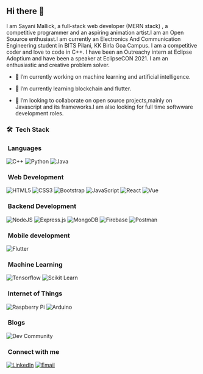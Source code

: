 
## Hi there 👋
I am Sayani Mallick, a full-stack web developer (MERN stack) , a competitive programmer and an aspiring animation artist.I am an Open Souurce enthusiast.I am currently an Electronics And Communication Engineering student in BITS Pilani, KK Birla Goa Campus. I am a competitive coder and love to code in C++. I have been an Outreachy intern at Eclipse Adoptium and have been a speaker at EclipseCON 2021. I am an enthusiastic and creative problem solver.

- 🔭 I’m currently working on machine learning and artificial intelligence.

- 🌱 I’m currently learning blockchain and flutter.

- 👯 I’m looking to collaborate on open source projects,mainly on Javascript and its frameworks.I am also looking for full time softwware development roles.

<h3> 🛠 &nbsp;Tech Stack</h3>

<h3> &nbsp;Languages </h3>

 ![C++](https://img.shields.io/badge/c++-%2300599C.svg?style=for-the-badge&logo=c%2B%2B&logoColor=white)
 ![Python](https://img.shields.io/badge/python-3670A0?style=for-the-badge&logo=python&logoColor=ffdd54)
 ![Java](https://img.shields.io/badge/java-%23ED8B00.svg?style=for-the-badge&logo=java&logoColor=white)


 
<h3> &nbsp;Web Development </h3>

 ![HTML5](https://img.shields.io/badge/html5-%23E34F26.svg?style=for-the-badge&logo=html5&logoColor=white)
 ![CSS3](https://img.shields.io/badge/css3-%231572B6.svg?style=for-the-badge&logo=css3&logoColor=white)
 ![Bootstrap](https://img.shields.io/badge/bootstrap-%23563D7C.svg?style=for-the-badge&logo=bootstrap&logoColor=white)
 ![JavaScript](https://img.shields.io/badge/javascript-%23323330.svg?style=for-the-badge&logo=javascript&logoColor=%23F7DF1E) 
 ![React](https://img.shields.io/badge/React-20232A?style=for-the-badge&logo=react&logoColor=61DAFB)
 ![Vue](https://img.shields.io/badge/Vue.js-35495E?style=for-the-badge&logo=vuedotjs&logoColor=4FC08D)

 
<h3> &nbsp;Backend Development </h3>

 ![NodeJS](https://img.shields.io/badge/Node.js-339933?style=for-the-badge&logo=nodedotjs&logoColor=white)
 ![Express.js](https://img.shields.io/badge/express.js-%23404d59.svg?style=for-the-badge&logo=express&logoColor=%2361DAFB)
 ![MongoDB](https://img.shields.io/badge/MongoDB-%234ea94b.svg?style=for-the-badge&logo=mongodb&logoColor=white) 
 ![Firebase](https://img.shields.io/badge/firebase-ffca28?style=for-the-badge&logo=firebase&logoColor=black)
 ![Postman](https://img.shields.io/badge/Postman-FF6C37?style=for-the-badge&logo=postman&logoColor=white)


<h3> &nbsp;Mobile development </h3>

![Flutter](https://img.shields.io/badge/Flutter-02569B?style=for-the-badge&logo=flutter&logoColor=white)


<h3> &nbsp;Machine Learning </h3>

![Tensorflow](https://img.shields.io/badge/TensorFlow-FF6F00?style=for-the-badge&logo=tensorflow&logoColor=white)
![Scikit Learn](https://img.shields.io/badge/scikit_learn-F7931E?style=for-the-badge&logo=scikit-learn&logoColor=white)

<h3> &nbsp;Internet of Things </h3>

![Raspberry Pi](https://img.shields.io/badge/Raspberry%20Pi-A22846?style=for-the-badge&logo=Raspberry%20Pi&logoColor=white)
![Arduino](https://img.shields.io/badge/Arduino-00979D?style=for-the-badge&logo=Arduino&logoColor=white)
 
 <h3> &nbsp;Blogs</h3>
 
![Dev Community](https://img.shields.io/badge/dev.to-0A0A0A?style=for-the-badge&logo=devdotto&logoColor=white)

<h3> &nbsp;Connect with me </h3>

<a href="https://www.linkedin.com/in/sayani-mallick-80825018b/"><img alt="LinkedIn" src="https://img.shields.io/badge/linkedin-%230077B5.svg?style=for-the-badge&logo=linkedin&logoColor=white"></a>
<a href="mailto:sayanimallick0218@gmail.com"><img alt="Email" src="https://img.shields.io/badge/Gmail-D14836?style=for-the-badge&logo=gmail&logoColor=white"></a>

<!--
**SAY-droid427/SAY-droid427** is a ✨ _special_ ✨ repository because its `README.md` (this file) appears on your GitHub profile.

Here are some ideas to get you started:

- 🤔 I’m looking for help with ...
- 💬 Ask me about ...
- 📫 How to reach me: ...
- 😄 Pronouns: ...
- ⚡ Fun fact: ...
-->
